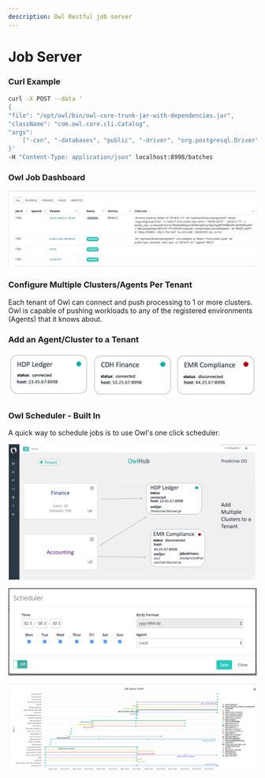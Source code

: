 ```yaml
---
description: Owl Restful job server
---
```


# Job Server

### Curl Example

```bash
curl -X POST --data '
{
"file": "/opt/owl/bin/owl-core-trunk-jar-with-dependencies.jar", 
"className": "com.owl.core.cli.Catalog", 
"args": 
    ["-cxn", "-databases", "public", "-driver", "org.postgresql.Driver", "-lib", "/opt/owl/drivers/postgres42/"]
}' 
-H "Content-Type: application/json" localhost:8998/batches
```

### Owl Job Dashboard

![](../.gitbook/assets/owl-job-status%20%281%29%20%281%29.png)

### Configure Multiple Clusters/Agents Per Tenant

Each tenant of Owl can connect and push processing to 1 or more clusters.  Owl is capable of pushing workloads to any of the registered environments \(Agents\) that it knows about. 

### Add an Agent/Cluster to a Tenant

![](../.gitbook/assets/owl-agent%20%281%29%20%281%29.png)

### Owl Scheduler - Built In

A quick way to schedule jobs is to use Owl's one click scheduler.

![](../.gitbook/assets/agenttenant.png)

![](../.gitbook/assets/owl-schedule.png)

![](../.gitbook/assets/olw-jobs.png)

